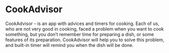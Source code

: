 # CookAdvisor

CookAdvisor - is an app with advices and timers for cooking.
Each of us, who are not very good in cooking, faced a problem when you want to cook something, but you don’t remember time for preparing a dish, or some features of its preparation. CookAdvisor will help you to solve this problem, and built-in timer will remind you when the dish will be done.
